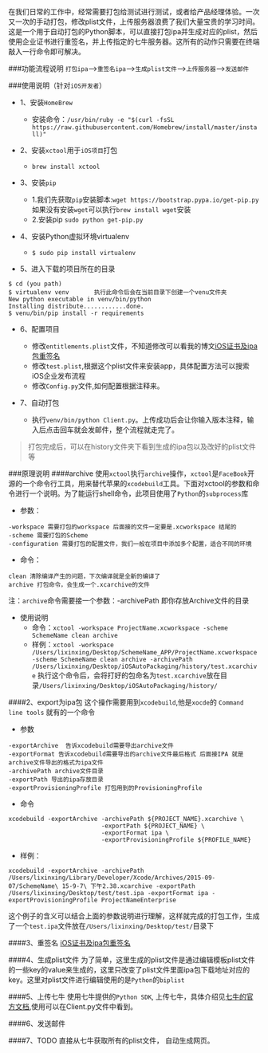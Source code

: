 在我们日常的工作中，经常需要打包给测试进行测试，或者给产品经理体验。一次又一次的手动打包，修改plist文件，上传服务器浪费了我们大量宝贵的学习时间。
这是一个用于自动打包的Python脚本，可以直接打包ipa并生成对应的plist，然后使用企业证书进行重签名，并上传指定的七牛服务器。这所有的动作只需要在终端敲入一行命令即可解决。

###功能流程说明
`打包ipa`-->`重签名ipa`-->`生成plist文件`-->`上传服务器`-->`发送邮件`

###使用说明（针对`iOS开发者`）
+ 1、安装`HomeBrew` 
	+ 安装命令：`/usr/bin/ruby -e "$(curl -fsSL https://raw.githubusercontent.com/Homebrew/install/master/install)"`

+ 2、安装`xctool`用于`iOS项目`打包
	+ `brew install xctool`

+ 3、安装`pip`
	+ 1.我们先获取`pip`安装脚本:`wget https://bootstrap.pypa.io/get-pip.py`
	如果没有安装`wget`可以执行`brew install wget`安装
	+ 2.安装pip `sudo python get-pip.py`

+ 4、安装Python虚拟环境virtualenv
	+ `$ sudo pip install virtualenv`

+ 5、进入下载的项目所在的目录
```shell
$ cd (you path)
$ virtualenv venv		执行此命令后会在当前目录下创建一个venu文件夹
New python executable in venv/bin/python
Installing distribute............done.
$ venu/bin/pip install -r requirements
```

+ 6、配置项目
	+ 修改`entitlements.plist`文件，不知道修改可以看我的博文[iOS证书及ipa包重签名](http://devlxx.com/ioszheng-shu-ji-ipabao-zhong-qian-ming/)
	+ 修改`test.plist`,根据这个plist文件来安装app，具体配置方法可以搜索iOS企业发布流程
	+ 修改`Config.py`文件,如何配置根据注释来。

+ 7、自动打包
	+ 执行`venv/bin/python Client.py`。上传成功后会让你输入版本注释，输入后点击回车就会发邮件，整个流程就走完了。
> 打包完成后，可以在history文件夹下看到生成的ipa包以及改好的plist文件等


###原理说明
####archive
使用`xctool`执行`archive`操作，`xctool`是`FaceBook`开源的一个命令行工具，用来替代苹果的`xcodebuild`工具。下面对xctool的参数和命令进行一个说明。为了能运行shell命令，此项目使用了`Python`的`subprocess`库
+ 参数：
```
-workspace 需要打包的workspace 后面接的文件一定要是.xcworkspace 结尾的
-scheme 需要打包的Scheme
-configuration 需要打包的配置文件，我们一般在项目中添加多个配置，适合不同的环境
```
+ 命令：
```
clean 清除编译产生的问题，下次编译就是全新的编译了
archive 打包命令，会生成一个.xcarchive的文件
```
注：`archive`命令需要接一个参数：-archivePath 即你存放Archive文件的目录
+ 使用说明
	+ 命令：`xctool -workspace ProjectName.xcworkspace -scheme SchemeName clean archive`
	+ 样例：`xctool -workspace /Users/lixinxing/Desktop/SchemeName_APP/ProjectName.xcworkspace -scheme SchemeName clean archive -archivePath /Users/lixinxing/Desktop/iOSAutoPackaging/history/test.xcarchive`
执行这个命令后，会将打好的包命名为`test.xcarchive`放在目录`/Users/lixinxing/Desktop/iOSAutoPackaging/history/`

####2、export为ipa包
这个操作需要用到`xcodebuild`,他是`xocde`的 `Command line tools` 就有的一个命令
+ 参数
```
-exportArchive  告诉xcodebuild需要导出archive文件
-exportFormat 告诉xcodebuild需要导出的archive文件最后格式 后面接IPA 就是archive文件导出的格式为ipa文件
-archivePath archive文件目录
-exportPath 导出的ipa存放目录
-exportProvisioningProfile 打包用到的ProvisioningProfile
```

+ 命令
```
xcodebuild -exportArchive -archivePath ${PROJECT_NAME}.xcarchive \
                          -exportPath ${PROJECT_NAME} \
                          -exportFormat ipa \
                          -exportProvisioningProfile ${PROFILE_NAME}
```

+ 样例：
```
xcodebuild -exportArchive -archivePath /Users/lixinxing/Library/Developer/Xcode/Archives/2015-09-07/SchemeName\ 15-9-7\ 下午2.38.xcarchive -exportPath /Users/lixinxing/Desktop/test/test.ipa -exportFormat ipa -exportProvisioningProfile ProjectNameEnterprise
```
这个例子的含义可以结合上面的参数说明进行理解，这样就完成的打包工作，生成了一个`test.ipa`文件放在`/Users/lixinxing/Desktop/test/`目录下

####3、重签名
[iOS证书及ipa包重签名](http://devlxx.com/ioszheng-shu-ji-ipabao-zhong-qian-ming/)

####4、生成plist文件
为了简单，这里生成的plist文件是通过编辑模板plist文件的一些key的value来生成的，这里只改变了plist文件里面ipa包下载地址对应的key。这里对plist文件进行编辑使用的是`Python`的`biplist`

####5、上传七牛
使用七牛提供的`Python SDK`, 上传七牛，具体介绍见[七牛的官方文档](http://developer.qiniu.com/docs/v6/sdk/python-sdk.html),使用可以在Client.py文件中看到。

####6、发送邮件

####7、TODO
直接从七牛获取所有的plist文件， 自动生成网页。
